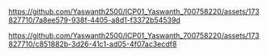 

https://github.com/Yaswanth2500/ICP01_Yaswanth_700758220/assets/173827710/7a8ee579-938f-4405-a8d1-f3372b54539d



https://github.com/Yaswanth2500/ICP01_Yaswanth_700758220/assets/173827710/c851882b-3d26-41c1-ad05-4f07ac3ecdf8

